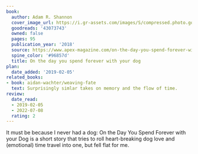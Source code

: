 ```yaml
---
book:
  author: Adam R. Shannon
  cover_image_url: https://i.gr-assets.com/images/S/compressed.photo.goodreads.com/books/1543705355l/43073743._SX318_.jpg
  goodreads: '43073743'
  owned: false
  pages: 95
  publication_year: '2018'
  source: https://www.apex-magazine.com/on-the-day-you-spend-forever-with-your-dog
  spine_color: '#96857d'
  title: On the day you spend forever with your dog
plan:
  date_added: '2019-02-05'
related_books:
- book: aidan-wachter/weaving-fate
  text: Surprisingly simlar takes on memory and the flow of time.
review:
  date_read:
  - 2019-02-05
  - 2022-07-08
  rating: 2
---
```


It must be because I never had a dog: On the Day You Spend Forever with your Dog
is a short story that tries to roll heart-breaking dog love and (emotional) time travel into one, but fell flat for me.
